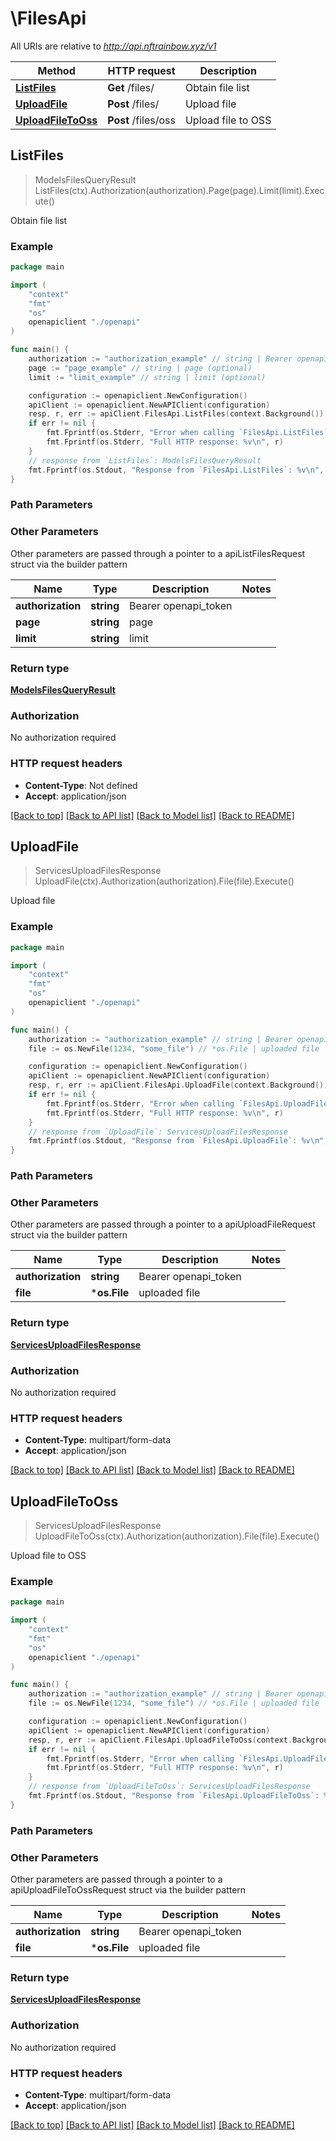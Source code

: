 # \FilesApi

All URIs are relative to *http://api.nftrainbow.xyz/v1*

Method | HTTP request | Description
------------- | ------------- | -------------
[**ListFiles**](FilesApi.md#ListFiles) | **Get** /files/ | Obtain file list
[**UploadFile**](FilesApi.md#UploadFile) | **Post** /files/ | Upload file
[**UploadFileToOss**](FilesApi.md#UploadFileToOss) | **Post** /files/oss | Upload file to OSS



## ListFiles

> ModelsFilesQueryResult ListFiles(ctx).Authorization(authorization).Page(page).Limit(limit).Execute()

Obtain file list



### Example

```go
package main

import (
    "context"
    "fmt"
    "os"
    openapiclient "./openapi"
)

func main() {
    authorization := "authorization_example" // string | Bearer openapi_token
    page := "page_example" // string | page (optional)
    limit := "limit_example" // string | limit (optional)

    configuration := openapiclient.NewConfiguration()
    apiClient := openapiclient.NewAPIClient(configuration)
    resp, r, err := apiClient.FilesApi.ListFiles(context.Background()).Authorization(authorization).Page(page).Limit(limit).Execute()
    if err != nil {
        fmt.Fprintf(os.Stderr, "Error when calling `FilesApi.ListFiles``: %v\n", err)
        fmt.Fprintf(os.Stderr, "Full HTTP response: %v\n", r)
    }
    // response from `ListFiles`: ModelsFilesQueryResult
    fmt.Fprintf(os.Stdout, "Response from `FilesApi.ListFiles`: %v\n", resp)
}
```

### Path Parameters



### Other Parameters

Other parameters are passed through a pointer to a apiListFilesRequest struct via the builder pattern


Name | Type | Description  | Notes
------------- | ------------- | ------------- | -------------
 **authorization** | **string** | Bearer openapi_token | 
 **page** | **string** | page | 
 **limit** | **string** | limit | 

### Return type

[**ModelsFilesQueryResult**](ModelsFilesQueryResult.md)

### Authorization

No authorization required

### HTTP request headers

- **Content-Type**: Not defined
- **Accept**: application/json

[[Back to top]](#) [[Back to API list]](../README.md#documentation-for-api-endpoints)
[[Back to Model list]](../README.md#documentation-for-models)
[[Back to README]](../README.md)


## UploadFile

> ServicesUploadFilesResponse UploadFile(ctx).Authorization(authorization).File(file).Execute()

Upload file



### Example

```go
package main

import (
    "context"
    "fmt"
    "os"
    openapiclient "./openapi"
)

func main() {
    authorization := "authorization_example" // string | Bearer openapi_token
    file := os.NewFile(1234, "some_file") // *os.File | uploaded file

    configuration := openapiclient.NewConfiguration()
    apiClient := openapiclient.NewAPIClient(configuration)
    resp, r, err := apiClient.FilesApi.UploadFile(context.Background()).Authorization(authorization).File(file).Execute()
    if err != nil {
        fmt.Fprintf(os.Stderr, "Error when calling `FilesApi.UploadFile``: %v\n", err)
        fmt.Fprintf(os.Stderr, "Full HTTP response: %v\n", r)
    }
    // response from `UploadFile`: ServicesUploadFilesResponse
    fmt.Fprintf(os.Stdout, "Response from `FilesApi.UploadFile`: %v\n", resp)
}
```

### Path Parameters



### Other Parameters

Other parameters are passed through a pointer to a apiUploadFileRequest struct via the builder pattern


Name | Type | Description  | Notes
------------- | ------------- | ------------- | -------------
 **authorization** | **string** | Bearer openapi_token | 
 **file** | ***os.File** | uploaded file | 

### Return type

[**ServicesUploadFilesResponse**](ServicesUploadFilesResponse.md)

### Authorization

No authorization required

### HTTP request headers

- **Content-Type**: multipart/form-data
- **Accept**: application/json

[[Back to top]](#) [[Back to API list]](../README.md#documentation-for-api-endpoints)
[[Back to Model list]](../README.md#documentation-for-models)
[[Back to README]](../README.md)


## UploadFileToOss

> ServicesUploadFilesResponse UploadFileToOss(ctx).Authorization(authorization).File(file).Execute()

Upload file to OSS



### Example

```go
package main

import (
    "context"
    "fmt"
    "os"
    openapiclient "./openapi"
)

func main() {
    authorization := "authorization_example" // string | Bearer openapi_token
    file := os.NewFile(1234, "some_file") // *os.File | uploaded file

    configuration := openapiclient.NewConfiguration()
    apiClient := openapiclient.NewAPIClient(configuration)
    resp, r, err := apiClient.FilesApi.UploadFileToOss(context.Background()).Authorization(authorization).File(file).Execute()
    if err != nil {
        fmt.Fprintf(os.Stderr, "Error when calling `FilesApi.UploadFileToOss``: %v\n", err)
        fmt.Fprintf(os.Stderr, "Full HTTP response: %v\n", r)
    }
    // response from `UploadFileToOss`: ServicesUploadFilesResponse
    fmt.Fprintf(os.Stdout, "Response from `FilesApi.UploadFileToOss`: %v\n", resp)
}
```

### Path Parameters



### Other Parameters

Other parameters are passed through a pointer to a apiUploadFileToOssRequest struct via the builder pattern


Name | Type | Description  | Notes
------------- | ------------- | ------------- | -------------
 **authorization** | **string** | Bearer openapi_token | 
 **file** | ***os.File** | uploaded file | 

### Return type

[**ServicesUploadFilesResponse**](ServicesUploadFilesResponse.md)

### Authorization

No authorization required

### HTTP request headers

- **Content-Type**: multipart/form-data
- **Accept**: application/json

[[Back to top]](#) [[Back to API list]](../README.md#documentation-for-api-endpoints)
[[Back to Model list]](../README.md#documentation-for-models)
[[Back to README]](../README.md)

